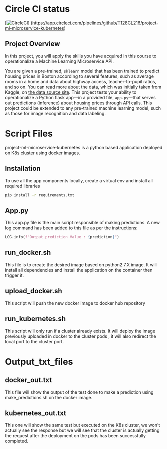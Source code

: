 # Circle CI status
[![CircleCI](https://circleci.com/gh/T128CL216/project-ml-microservice-kubernetes.svg?style=svg)] (https://app.circleci.com/pipelines/github/T128CL216/project-ml-microservice-kubernetes)

## Project Overview

In this project, you will apply the skills you have acquired in this course to operationalize a Machine Learning Microservice API. 

You are given a pre-trained, `sklearn` model that has been trained to predict housing prices in Boston according to several features, such as average rooms in a home and data about highway access, teacher-to-pupil ratios, and so on. You can read more about the data, which was initially taken from Kaggle, on [the data source site](https://www.kaggle.com/c/boston-housing). This project tests your ability to operationalize a Python flask app—in a provided file, `app.py`—that serves out predictions (inference) about housing prices through API calls. This project could be extended to any pre-trained machine learning model, such as those for image recognition and data labeling.

# Script Files

project-ml-microservice-kubernetes is a python based application deployed on K8s cluster using docker images.

## Installation

To use all the app components locally, create a virtual env and install all required libraries

```bash
pip install -r requirements.txt
```

## App.py

This app.py file is the main script responsible of making predictions. 
A new log command has been added to this file as per the instructions:
```python
LOG.info(f"Output prediction Value : {prediction}")
```

## run_docker.sh

This file is to create the desired image based on python2.7.X image. It will install all dependencies and install the application on the container then trigger it.

## upload_docker.sh
This script will push the new docker image to docker hub repository

## run_kubernetes.sh
This script will only run if a cluster already exists.
It will deploy the image previously uploaded in docker to the cluster pods , it will also redirect the local port to the cluster port.

# Output_txt_files
## docker_out.txt
This file will show the output of the test done to make a prediction using make_predictions.sh on the docker image.
## kubernetes_out.txt
This one will show the same test but executed on the K8s cluster, we won't actually see the response but we will see that the cluster is actually getting the request after the deployment on the pods has been successfully completed. 